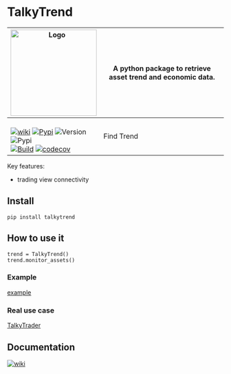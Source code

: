 # TalkyTrend 

| <img width="200" alt="Logo" src="https://user-images.githubusercontent.com/8766259/226854338-e900f69e-d884-4a9a-90b1-b3dde7711b31.png"> | A python package to retrieve asset trend and economic data. |
| ------------- | ------------- |
|<br> [![wiki](https://img.shields.io/badge/🪙🗿-wiki-0080ff)](https://talkytrader.gitbook.io/talky/) [![Pypi](https://badgen.net/badge/icon/talkytrend?icon=pypi&label)](https://pypi.org/project/talkytrend/) ![Version](https://img.shields.io/pypi/v/talkytrend)<br>  ![Pypi](https://img.shields.io/pypi/dm/talkytrend)<br> [![Build](https://github.com/mraniki/talkytrend/actions/workflows/%E2%9C%A8Flow.yml/badge.svg)](https://github.com/mraniki/talkytrend/actions/workflows/%E2%9C%A8Flow.yml) [![codecov](https://codecov.io/gh/mraniki/TalkyTrend/branch/main/graph/badge.svg?token=WAHUEMAJN6)](https://codecov.io/gh/mraniki/TalkyTrend) | Find Trend |

Key features:

- trading view connectivity

## Install

`pip install talkytrend`

## How to use it

```
trend = TalkyTrend()
trend.monitor_assets()

```

### Example

[example](https://github.com/mraniki/talkytrend/blob/main/examples/example.py)

### Real use case

[TalkyTrader](https://github.com/mraniki/tt)

## Documentation


[![wiki](https://img.shields.io/badge/🪙🗿-wiki-0080ff)](https://talkytrader.gitbook.io/talky/)
